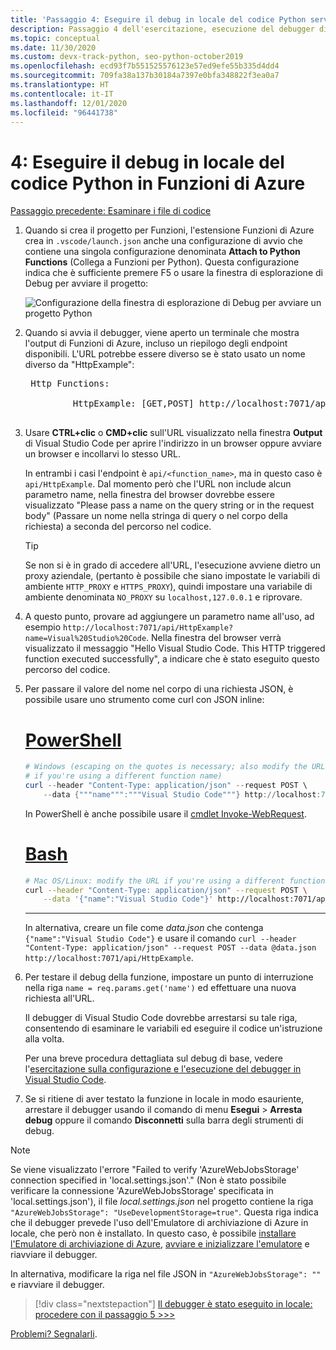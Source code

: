 ```yaml
---
title: 'Passaggio 4: Eseguire il debug in locale del codice Python serverless in Funzioni di Azure con VS Code'
description: Passaggio 4 dell'esercitazione, esecuzione del debugger di VS Code in locale per verificare il codice Python serverless.
ms.topic: conceptual
ms.date: 11/30/2020
ms.custom: devx-track-python, seo-python-october2019
ms.openlocfilehash: ecd93f7b551525576123e57ed9efe55b335d4dd4
ms.sourcegitcommit: 709fa38a137b30184a7397e0bfa348822f3ea0a7
ms.translationtype: HT
ms.contentlocale: it-IT
ms.lasthandoff: 12/01/2020
ms.locfileid: "96441738"
---
```

# <a name="4-debug-the-azure-functions-python-code-locally"></a>4: Eseguire il debug in locale del codice Python in Funzioni di Azure

[Passaggio precedente: Esaminare i file di codice](tutorial-vs-code-serverless-python-03.md)

1. Quando si crea il progetto per Funzioni, l'estensione Funzioni di Azure crea in `.vscode/launch.json` anche una configurazione di avvio che contiene una singola configurazione denominata **Attach to Python Functions** (Collega a Funzioni per Python). Questa configurazione indica che è sufficiente premere F5 o usare la finestra di esplorazione di Debug per avviare il progetto:

    ![Configurazione della finestra di esplorazione di Debug per avviare un progetto Python](media/tutorial-vs-code-serverless-python/configuration-to-start-a-python-project-for-debugging.png)

1. Quando si avvia il debugger, viene aperto un terminale che mostra l'output di Funzioni di Azure, incluso un riepilogo degli endpoint disponibili. L'URL potrebbe essere diverso se è stato usato un nome diverso da "HttpExample":

    <pre>
    Http Functions:

            HttpExample: [GET,POST] http://localhost:7071/api/HttpExample
    </pre>

1. Usare **CTRL+clic** o **CMD+clic** sull'URL visualizzato nella finestra **Output** di Visual Studio Code per aprire l'indirizzo in un browser oppure avviare un browser e incollarvi lo stesso URL.

    In entrambi i casi l'endpoint è `api/<function_name>`, ma in questo caso è `api/HttpExample`. Dal momento però che l'URL non include alcun parametro name, nella finestra del browser dovrebbe essere visualizzato "Please pass a name on the query string or in the request body" (Passare un nome nella stringa di query o nel corpo della richiesta) a seconda del percorso nel codice.

    > [!TIP]
    > Se non si è in grado di accedere all'URL, l'esecuzione avviene dietro un proxy aziendale, (pertanto è possibile che siano impostate le variabili di ambiente `HTTP_PROXY` e `HTTPS_PROXY`), quindi impostare una variabile di ambiente denominata `NO_PROXY` su `localhost,127.0.0.1` e riprovare.

1. A questo punto, provare ad aggiungere un parametro name all'uso, ad esempio `http://localhost:7071/api/HttpExample?name=Visual%20Studio%20Code`. Nella finestra del browser verrà visualizzato il messaggio "Hello Visual Studio Code. This HTTP triggered function executed successfully", a indicare che è stato eseguito questo percorso del codice.

1. Per passare il valore del nome nel corpo di una richiesta JSON, è possibile usare uno strumento come curl con JSON inline:

    # <a name="powershell"></a>[PowerShell](#tab/powershell)

    ```powershell
    # Windows (escaping on the quotes is necessary; also modify the URL
    # if you're using a different function name)
    curl --header "Content-Type: application/json" --request POST \
        --data {"""name""":"""Visual Studio Code"""} http://localhost:7071/api/HttpExample
    ```

    In PowerShell è anche possibile usare il [cmdlet Invoke-WebRequest](/powershell/module/microsoft.powershell.utility/invoke-webrequest).

    # <a name="bash"></a>[Bash](#tab/bash)

    ```bash
    # Mac OS/Linux: modify the URL if you're using a different function name
    curl --header "Content-Type: application/json" --request POST \
        --data '{"name":"Visual Studio Code"}' http://localhost:7071/api/HttpExample
    ```

    ---

    In alternativa, creare un file come *data.json* che contenga `{"name":"Visual Studio Code"}` e usare il comando `curl --header "Content-Type: application/json" --request POST --data @data.json http://localhost:7071/api/HttpExample`.

1. Per testare il debug della funzione, impostare un punto di interruzione nella riga `name = req.params.get('name')` ed effettuare una nuova richiesta all'URL.

    Il debugger di Visual Studio Code dovrebbe arrestarsi su tale riga, consentendo di esaminare le variabili ed eseguire il codice un'istruzione alla volta.

    Per una breve procedura dettagliata sul debug di base, vedere l'[esercitazione sulla configurazione e l'esecuzione del debugger in Visual Studio Code](https://code.visualstudio.com/docs/python/python-tutorial#configure-and-run-the-debugger).

1. Se si ritiene di aver testato la funzione in locale in modo esauriente, arrestare il debugger usando il comando di menu **Esegui** > **Arresta debug** oppure il comando **Disconnetti** sulla barra degli strumenti di debug.

> [!NOTE]
> Se viene visualizzato l'errore "Failed to verify 'AzureWebJobsStorage' connection specified in 'local.settings.json'." (Non è stato possibile verificare la connessione 'AzureWebJobsStorage' specificata in 'local.settings.json'), il file *local.settings.json* nel progetto contiene la riga `"AzureWebJobsStorage": "UseDevelopmentStorage=true"`. Questa riga indica che il debugger prevede l'uso dell'Emulatore di archiviazione di Azure in locale, che però non è installato. In questo caso, è possibile [installare l'Emulatore di archiviazione di Azure](/azure/storage/common/storage-use-emulator#get-the-storage-emulator), [avviare e inizializzare l'emulatore](/azure/storage/common/storage-use-emulator#start-and-initialize-the-storage-emulator) e riavviare il debugger.
>
> In alternativa, modificare la riga nel file JSON in `"AzureWebJobsStorage": ""` e riavviare il debugger.

> [!div class="nextstepaction"]
> [Il debugger è stato eseguito in locale: procedere con il passaggio 5 >>>](tutorial-vs-code-serverless-python-05.md)

[Problemi? Segnalarli](https://aka.ms/python-functions-qs-ms-survey).
